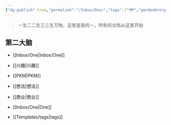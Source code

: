 ```yaml
---
{"dg-publish":true,"permalink":"/Inbox/One/","tags":["🗺️","gardenEntry"],"noteIcon":""}
---
```



> 一生二二生三三生万物，这里是我的一，所有的文档从这里开始

## 第二大脑
- [[Inbox/One\|Inbox/One]]
- [[兴趣\|兴趣]]
- [[PKM\|PKM]]
- [[想法\|想法]]
- [[商业\|商业]]

- [[Inbox/One\|One]]
- [[Templates/tags\|tags]]
